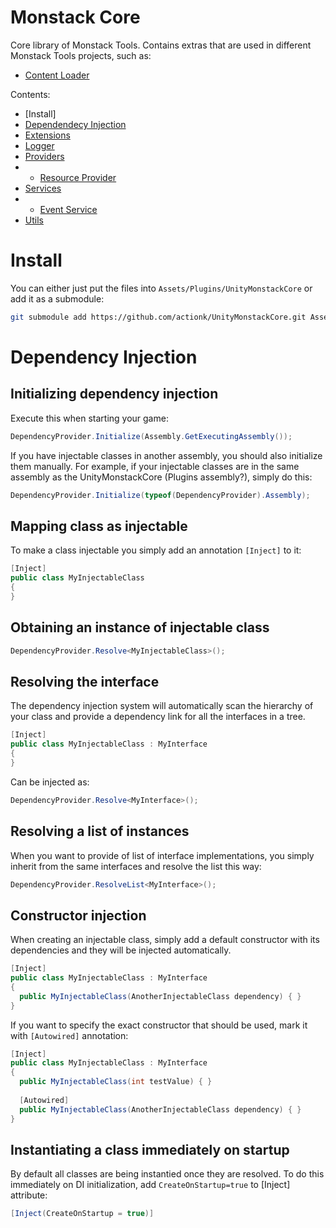 # Monstack Core

Core library of Monstack Tools. Contains extras that are used in different Monstack Tools projects, such as:
* [Content Loader](https://github.com/actionk/UnityMonstackContentLoader)

Contents:

* [Install]
* [Dependendecy Injection](#dependency-injection)
* [Extensions](#extensions)
* [Logger](#logger)
* [Providers](#providers)
* * [Resource Provider](#resources-provider)
* [Services](#services)
* * [Event Service](#event-service)
* [Utils](#utils)

# Install

You can either just put the files into `Assets/Plugins/UnityMonstackCore` or add it as a submodule:
```sh
git submodule add https://github.com/actionk/UnityMonstackCore.git Assets/Plugins/UnityMonstackCore
```

# Dependency Injection

## Initializing dependency injection

Execute this when starting your game:

```cs
DependencyProvider.Initialize(Assembly.GetExecutingAssembly());
```

If you have injectable classes in another assembly, you should also initialize them manually. For example, if your injectable classes are in the same assembly as the UnityMonstackCore (Plugins assembly?), simply do this:

```cs
DependencyProvider.Initialize(typeof(DependencyProvider).Assembly);
```

## Mapping class as injectable

To make a class injectable you simply add an annotation `[Inject]` to it:

```cs
[Inject]
public class MyInjectableClass
{
}
```

## Obtaining an instance of injectable class

```cs
DependencyProvider.Resolve<MyInjectableClass>();
```

## Resolving the interface

The dependency injection system will automatically scan the hierarchy of your class and provide a dependency link for all the interfaces in a tree.

```cs
[Inject]
public class MyInjectableClass : MyInterface
{
}
```

Can be injected as:
```cs
DependencyProvider.Resolve<MyInterface>();
```

## Resolving a list of instances

When you want to provide of list of interface implementations, you simply inherit from the same interfaces and resolve the list this way:

```cs
DependencyProvider.ResolveList<MyInterface>();
```
## Constructor injection

When creating an injectable class, simply add a default constructor with its dependencies and they will be injected automatically.

```cs
[Inject]
public class MyInjectableClass : MyInterface
{
  public MyInjectableClass(AnotherInjectableClass dependency) { }
}
```

If you want to specify the exact constructor that should be used, mark it with `[Autowired]` annotation:

```cs
[Inject]
public class MyInjectableClass : MyInterface
{
  public MyInjectableClass(int testValue) { }
  
  [Autowired]
  public MyInjectableClass(AnotherInjectableClass dependency) { }
}
```

## Instantiating a class immediately on startup 

By default all classes are being instantied once they are resolved. To do this immediately on DI initialization, add `CreateOnStartup=true` to [Inject] attribute:

```cs
[Inject(CreateOnStartup = true)]
```
